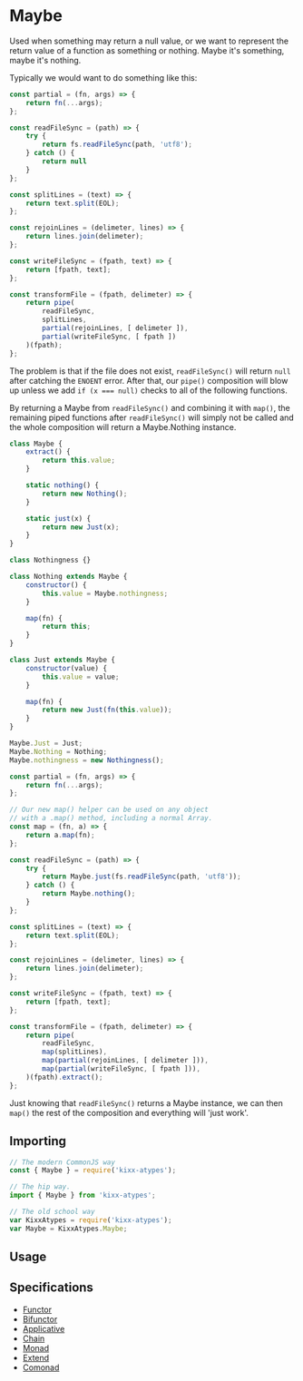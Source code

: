 # Maybe
Used when something may return a null value, or we want to represent the return value of a function as something or nothing. Maybe it's something, maybe it's nothing.

Typically we would want to do something like this:
```js
const partial = (fn, args) => {
    return fn(...args);
};

const readFileSync = (path) => {
    try {
        return fs.readFileSync(path, 'utf8');
    } catch () {
        return null
    }
};

const splitLines = (text) => {
    return text.split(EOL);
};

const rejoinLines = (delimeter, lines) => {
    return lines.join(delimeter);
};

const writeFileSync = (fpath, text) => {
    return [fpath, text];
};

const transformFile = (fpath, delimeter) => {
    return pipe(
        readFileSync,
        splitLines,
        partial(rejoinLines, [ delimeter ]),
        partial(writeFileSync, [ fpath ])
    )(fpath);
};
```

The problem is that if the file does not exist, `readFileSync()` will return `null` after catching the `ENOENT` error. After that, our `pipe()` composition will blow up unless we add `if (x === null)` checks to all of the following functions.

By returning a Maybe from `readFileSync()` and combining it with `map()`, the remaining piped functions after `readFileSync()` will simply not be called and the whole composition will return a Maybe.Nothing instance.

```js
class Maybe {
    extract() {
        return this.value;
    }

    static nothing() {
        return new Nothing();
    }

    static just(x) {
        return new Just(x);
    }
}

class Nothingness {}

class Nothing extends Maybe {
    constructor() {
        this.value = Maybe.nothingness;
    }

    map(fn) {
        return this;
    }
}

class Just extends Maybe {
    constructor(value) {
        this.value = value;
    }

    map(fn) {
        return new Just(fn(this.value));
    }
}

Maybe.Just = Just;
Maybe.Nothing = Nothing;
Maybe.nothingness = new Nothingness();

const partial = (fn, args) => {
    return fn(...args);
};

// Our new map() helper can be used on any object
// with a .map() method, including a normal Array.
const map = (fn, a) => {
    return a.map(fn);
};

const readFileSync = (path) => {
    try {
        return Maybe.just(fs.readFileSync(path, 'utf8'));
    } catch () {
        return Maybe.nothing();
    }
};

const splitLines = (text) => {
    return text.split(EOL);
};

const rejoinLines = (delimeter, lines) => {
    return lines.join(delimeter);
};

const writeFileSync = (fpath, text) => {
    return [fpath, text];
};

const transformFile = (fpath, delimeter) => {
    return pipe(
        readFileSync,
        map(splitLines),
        map(partial(rejoinLines, [ delimeter ])),
        map(partial(writeFileSync, [ fpath ])),
    )(fpath).extract();
};
```

Just knowing that `readFileSync()` returns a Maybe instance, we can then `map()` the rest of the composition and everything will 'just work'.

## Importing
```js
// The modern CommonJS way
const { Maybe } = require('kixx-atypes');

// The hip way.
import { Maybe } from 'kixx-atypes';

// The old school way
var KixxAtypes = require('kixx-atypes');
var Maybe = KixxAtypes.Maybe;
```

## Usage

## Specifications
- [Functor](https://github.com/fantasyland/fantasy-land#functor)
- [Bifunctor](https://github.com/fantasyland/fantasy-land#bifunctor)
- [Applicative](https://github.com/fantasyland/fantasy-land#applicative)
- [Chain](https://github.com/fantasyland/fantasy-land#chain)
- [Monad](https://github.com/fantasyland/fantasy-land#monad)
- [Extend](https://github.com/fantasyland/fantasy-land#extend)
- [Comonad](https://github.com/fantasyland/fantasy-land#comonad)
